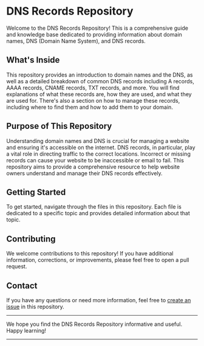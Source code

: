 
# DNS Records Repository

Welcome to the DNS Records Repository! This is a comprehensive guide and knowledge base dedicated to providing information about domain names, DNS (Domain Name System), and DNS records.

## What's Inside

This repository provides an introduction to domain names and the DNS, as well as a detailed breakdown of common DNS records including A records, AAAA records, CNAME records, TXT records, and more. You will find explanations of what these records are, how they are used, and what they are used for. There's also a section on how to manage these records, including where to find them and how to add them to your domain.

## Purpose of This Repository

Understanding domain names and DNS is crucial for managing a website and ensuring it's accessible on the internet. DNS records, in particular, play a vital role in directing traffic to the correct locations. Incorrect or missing records can cause your website to be inaccessible or email to fail. This repository aims to provide a comprehensive resource to help website owners understand and manage their DNS records effectively.

## Getting Started

To get started, navigate through the files in this repository. Each file is dedicated to a specific topic and provides detailed information about that topic. 

## Contributing

We welcome contributions to this repository! If you have additional information, corrections, or improvements, please feel free to open a pull request.

## Contact

If you have any questions or need more information, feel free to [create an issue](https://github.com/jacobg321/DNS-Records-Explained/issues/new) in this repository.

---

We hope you find the DNS Records Repository informative and useful. Happy learning!

---
